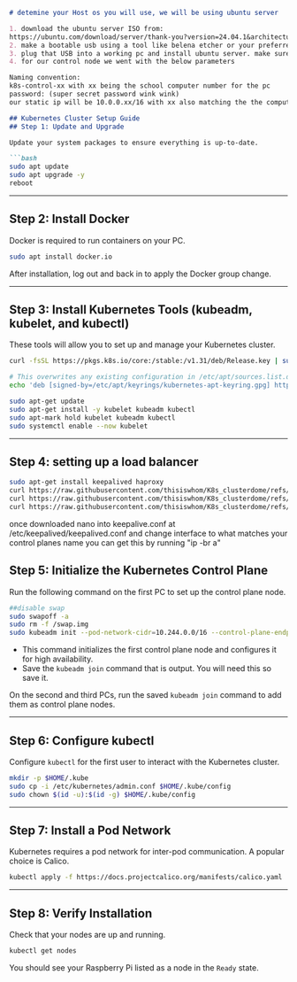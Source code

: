 ```markdown
# detemine your Host os you will use, we will be using ubuntu server

1. download the ubuntu server ISO from: 
https://ubuntu.com/download/server/thank-you?version=24.04.1&architecture=amd64&lts=true
2. make a bootable usb using a tool like belena etcher or your preferred method. 
3. plug that USB into a working pc and install ubuntu server. make sure to install ssh, everything else can be default/below
4. for our control node we went with the below parameters

Naming convention: 
k8s-control-xx with xx being the school computer number for the pc
password: (super secret password wink wink)
our static ip will be 10.0.0.xx/16 with xx also matching the the computer number

## Kubernetes Cluster Setup Guide
## Step 1: Update and Upgrade

Update your system packages to ensure everything is up-to-date.

```bash
sudo apt update
sudo apt upgrade -y
reboot
```

---

## Step 2: Install Docker

Docker is required to run containers on your PC.

```bash
sudo apt install docker.io
```

After installation, log out and back in to apply the Docker group change.

---

## Step 3: Install Kubernetes Tools (kubeadm, kubelet, and kubectl)

These tools will allow you to set up and manage your Kubernetes cluster.

```bash
curl -fsSL https://pkgs.k8s.io/core:/stable:/v1.31/deb/Release.key | sudo gpg --dearmor -o /etc/apt/keyrings/kubernetes-apt-keyring.gpg

# This overwrites any existing configuration in /etc/apt/sources.list.d/kubernetes.list
echo 'deb [signed-by=/etc/apt/keyrings/kubernetes-apt-keyring.gpg] https://pkgs.k8s.io/core:/stable:/v1.31/deb/ /' | sudo tee /etc/apt/sources.list.d/kubernetes.list

sudo apt-get update
sudo apt-get install -y kubelet kubeadm kubectl
sudo apt-mark hold kubelet kubeadm kubectl
sudo systemctl enable --now kubelet

```

---
## Step 4: setting up a load balancer
```bash
sudo apt-get install keepalived haproxy
curl https://raw.githubusercontent.com/thisiswhom/K8s_clusterdome/refs/heads/main/Control%20Node/haproxy.cfg -o /etc/haproxy/haproxy.cfg
curl https://raw.githubusercontent.com/thisiswhom/K8s_clusterdome/refs/heads/main/Control%20Node/keepalived.conf -o /etc/keepalived/keepalived.conf
curl https://raw.githubusercontent.com/thisiswhom/K8s_clusterdome/refs/heads/main/Control%20Node/check_apiserver.sh -o /etc/keepalived/check_apiserver.sh
```
once downloaded nano into keepalive.conf at /etc/keepalived/keepalived.conf and change interface to what matches your control planes name you can get this by running "ip -br a"

## Step 5: Initialize the Kubernetes Control Plane

Run the following command on the first PC to set up the control plane node.

```bash
##disable swap
sudo swapoff -a
sudo rm -f /swap.img 
sudo kubeadm init --pod-network-cidr=10.244.0.0/16 --control-plane-endpoint="your_pc_ip:6443"
```

- This command initializes the first control plane node and configures it for high availability.
- Save the `kubeadm join` command that is output. You will need this so save it.

On the second and third PCs, run the saved `kubeadm join` command to add them as control plane nodes.

---

## Step 6: Configure kubectl

Configure `kubectl` for the first user to interact with the Kubernetes cluster.

```bash
mkdir -p $HOME/.kube
sudo cp -i /etc/kubernetes/admin.conf $HOME/.kube/config
sudo chown $(id -u):$(id -g) $HOME/.kube/config
```

---

## Step 7: Install a Pod Network

Kubernetes requires a pod network for inter-pod communication. A popular choice is Calico.

```bash
kubectl apply -f https://docs.projectcalico.org/manifests/calico.yaml
```
---

## Step 8: Verify Installation

Check that your nodes are up and running.
```bash
kubectl get nodes
```

You should see your Raspberry Pi listed as a node in the `Ready` state.
```
